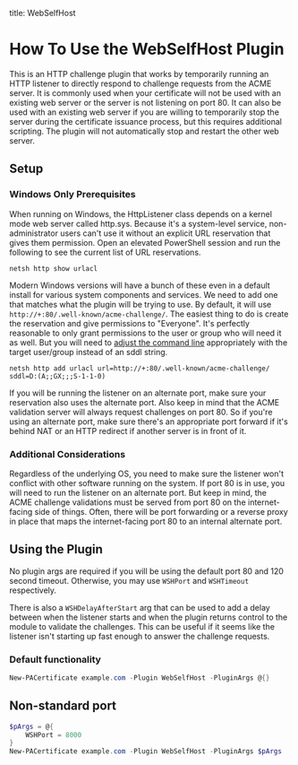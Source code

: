 title: WebSelfHost

# How To Use the WebSelfHost Plugin

This is an HTTP challenge plugin that works by temporarily running an HTTP listener to directly respond to challenge requests from the ACME server. It is commonly used when your certificate will not be used with an existing web server or the server is not listening on port 80. It can also be used with an existing web server if you are willing to temporarily stop the server during the certificate issuance process, but this requires additional scripting. The plugin will not automatically stop and restart the other web server.


## Setup

### Windows Only Prerequisites

When running on Windows, the HttpListener class depends on a kernel mode web server called http.sys. Because it's a system-level service, non-administrator users can't use it without an explicit URL reservation that gives them permission. Open an elevated PowerShell session and run the following to see the current list of URL reservations.

```ps1con
netsh http show urlacl
```

Modern Windows versions will have a bunch of these even in a default install for various system components and services. We need to add one that matches what the plugin will be trying to use. By default, it will use `http://+:80/.well-known/acme-challenge/`. The easiest thing to do is create the reservation and give permissions to "Everyone". It's perfectly reasonable to only grant permissions to the user or group who will need it as well. But you will need to [adjust the command line](https://docs.microsoft.com/en-us/windows/win32/http/add-urlacl) appropriately with the target user/group instead of an sddl string.

```ps1con
netsh http add urlacl url=http://+:80/.well-known/acme-challenge/ sddl=D:(A;;GX;;;S-1-1-0)
```

If you will be running the listener on an alternate port, make sure your reservation also uses the alternate port. Also keep in mind that the ACME validation server will always request challenges on port 80. So if you're using an alternate port, make sure there's an appropriate port forward if it's behind NAT or an HTTP redirect if another server is in front of it.

### Additional Considerations

Regardless of the underlying OS, you need to make sure the listener won't conflict with other software running on the system. If port 80 is in use, you will need to run the listener on an alternate port. But keep in mind, the ACME challenge validations must be served from port 80 on the internet-facing side of things. Often, there will be port forwarding or a reverse proxy in place that maps the internet-facing port 80 to an internal alternate port.


## Using the Plugin

No plugin args are required if you will be using the default port 80 and 120 second timeout. Otherwise, you may use `WSHPort` and `WSHTimeout` respectively.

There is also a `WSHDelayAfterStart` arg that can be used to add a delay between when the listener starts and when the plugin returns control to the module to validate the challenges. This can be useful if it seems like the listener isn't starting up fast enough to answer the challenge requests.

### Default functionality

```powershell
New-PACertificate example.com -Plugin WebSelfHost -PluginArgs @{}
```

## Non-standard port

```powershell
$pArgs = @{
    WSHPort = 8000
}
New-PACertificate example.com -Plugin WebSelfHost -PluginArgs $pArgs
```
